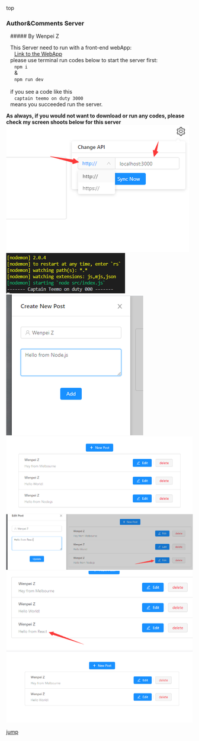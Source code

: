 <span id="1234">top</span>

### Author&Comments Server
&ensp; ##### By Wenpei Z


&ensp; This Server need to run with a front-end webApp:<br>
    &ensp; &ensp; [Link to the WebApp](https://lazebear.github.io/jr-posts/)<br>
&ensp; please use terminal run codes below to start the server first:<br>
    &ensp; &ensp; ```npm i``` <br>&ensp; &ensp; & <br>&ensp; &ensp; ```npm run dev```<br><br>
&ensp; if you see a code like this <br>&ensp; &ensp; ```captain teemo on duty 3000``` <br>&ensp; means you succeeded run the server.

**As always, if you would not want to download or run any codes, please check my screen shoots below for this server**
![image](https://github.com/JavaScriptN0ob/Author-Comments-Server/blob/master/screenshoot/01.png)
![image](https://github.com/JavaScriptN0ob/Author-Comments-Server/blob/master/screenshoot/02.png)
![image](https://github.com/JavaScriptN0ob/Author-Comments-Server/blob/master/screenshoot/03.png)
![image](https://github.com/JavaScriptN0ob/Author-Comments-Server/blob/master/screenshoot/04.png)
![image](https://github.com/JavaScriptN0ob/Author-Comments-Server/blob/master/screenshoot/05.png)
![image](https://github.com/JavaScriptN0ob/Author-Comments-Server/blob/master/screenshoot/06.png)
![image](https://github.com/JavaScriptN0ob/Author-Comments-Server/blob/master/screenshoot/07.png)


[jump](#1234)
